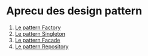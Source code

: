 # Aprecu des design pattern

1. [Le pattern Factory](le_pattern_factory.md)
2. [Le pattern Singleton](le_pattern_singleton.md)
3. [Le pattern Facade](le_pattern_facade.md)
4. [Le pattern Repository](le_pattern_repository.md)
